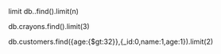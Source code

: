 limit
db.<collection name>.find(<selection criteria>).limit(n)

db.crayons.find().limit(3)

db.customers.find({age:{$gt:32}},{_id:0,name:1,age:1}).limit(2)